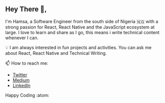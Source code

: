 ## Hey There 🤚,

I'm Hamsa, a Software Engineer from the south side of Nigeria 🇳🇬 with a strong passion for React, React Native and the JavaScript ecosystem at large.
I love to learn and share as I go, this means i write technical content whenever I can. 


💡 I am always interested in fun projects and activities. You can ask me about React, React Native and Technical Writing.


 📫 How to reach me: 
 - [Twitter](https://twitter.com/harcourt_hamsa)
 -  [Medium](https://link-url-here.org)
 -  [LinkedIn](https://www.linkedin.com/in/harcourt-o-hamsa-2b10131b6/)

Happy Coding :atom:
